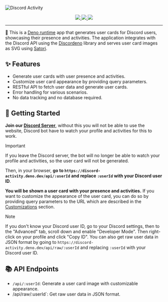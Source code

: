 ![Discord Activity](https://github.com/IgorKowalczyk/discord-activity/assets/49127376/6e6cbe6e-22f8-4190-aabf-e4e0f9c213be)

<div align="center">
 <a aria-label="Powered by" href="https://deno.com">
  <img src="https://img.shields.io/static/v1?label=Powered%20by&message=Deno&color=blue&logo=deno"/>
 </a>
 <a aria-label="Github License" href="https://github.com/igorkowalczyk/discord-activity/blob/main/license.md">
  <img src="https://img.shields.io/github/license/igorkowalczyk/discord-activity?color=blue&logo=github&label=License"/>
 </a>
 <a aria-label="Version" href="https://github.com/igorkowalczyk/discord-activity/releases">
  <img src="https://img.shields.io/github/v/release/igorkowalczyk/discord-activity?color=blue&logo=github&label=Version"/>
 </a>
</div>

---

🦕 This is a [Deno runtime](https://deno.com) app that generates user cards for Discord users, showcasing their presence and activities. The application integrates with the Discord API using the [Discordeno](https://deno.land/x/discordeno) library and serves user card images as SVG using [Satori](https://github.com/vercel/satori).

## ✨ Features

- Generate user cards with user presence and activities.
- Customize user card appearance by providing query parameters.
- RESTful API to fetch user data and generate user cards.
- Error handling for various scenarios.
- No data tracking and no database required.

## 🚀 Getting Started

**Join our [Discord Server](https://discord.gg/bVNNHuQ)**, without this you will not be able to use the website, Discord bot have to watch your profile and activities for this to work.

> [!IMPORTANT]
> If you leave the Discord server, the bot will no longer be able to watch your profile and activities, so the user card will not be generated.

Then, in your browser, **go to `https://discord-activity.deno.dev/api/:userId` and replace `:userId` with your Discord user ID**.

**You will be shown a user card with your presence and activities.** If you want to customize the appearance of the user card, you can do so by providing query parameters to the URL which are described in the [Customizations](#-customizations) section.

> [!NOTE]
> If you don't know your Discord user ID, go to your Discord settings, then to the "Advanced" tab, scroll down and enable "Developer Mode". Then right-click on your profile and click "Copy ID". You can also get raw user data in JSON format by going to `https://discord-activity.deno.dev/api/raw/:userId` and replacing `:userId` with your Discord user ID.

## 📚 API Endpoints

- `/api/:userId`: Generate a user card image with customizable appearance.
- /api/raw/:userId`: Get raw user data in JSON format.

